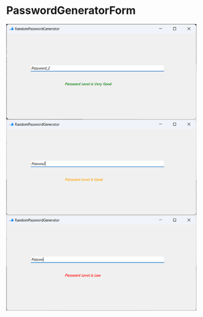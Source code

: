 # PasswordGeneratorForm

![alt text](https://github.com/omerfdev/PasswordGeneratorForm/blob/master/PasswordGeneratorForm/Image/GUI.png)
